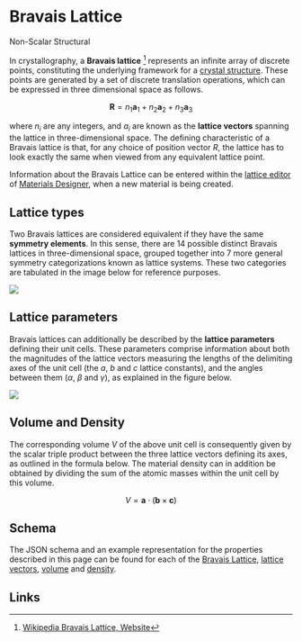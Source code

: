 # Bravais Lattice

<span class="btn badge b-success border-50">Non-Scalar</span> <span class="btn badge b-info border-50">Structural</span>
  
In crystallography, a **Bravais lattice** [^1] represents an infinite array of discrete points, constituting the underlying framework for a [crystal structure](../../materials/data.md). These points are generated by a set of discrete translation operations, which can be expressed in three dimensional space as follows.
  
$$
{\displaystyle \mathbf{R} = n_{1}\mathbf{a}_{1} + n_{2}\mathbf{a}_{2} + n_{3}\mathbf{a}_{3}}
$$
  
where $n_i$ are any integers, and $a_i$ are known as the **lattice vectors** spanning the lattice in three-dimensional space. The defining characteristic of a Bravais lattice is that, for any choice of position vector $R$, the lattice has to look exactly the same when viewed from any equivalent lattice point.

Information about the Bravais Lattice can be entered within the [lattice editor](../../materials-designer/source-editor/lattice.md) of [Materials Designer](../../materials-designer/overview.md), when a new material is being created.

## Lattice types
  
Two Bravais lattices are considered equivalent if they have the same **symmetry elements**. In this sense, there are 14 possible distinct Bravais lattices in three-dimensional space, grouped together into 7 more general symmetry categorizations known as lattice systems. These two categories are tabulated in the image below for reference purposes.
  
<img src="/images/Bravais_lattices.png"/>

## Lattice parameters

Bravais lattices can additionally be described by the **lattice parameters** defining their unit cells. These parameters comprise information about both the magnitudes of the lattice vectors measuring the lengths of the delimiting axes of the unit cell (the $a$, $b$ and $c$ lattice constants), and the angles between them ($\alpha$, $\beta$ and $\gamma$), as explained in the figure below.

<img src="https://upload.wikimedia.org/wikipedia/commons/5/5e/UnitCell.png"/>

## Volume and Density

The corresponding volume $V$ of the above unit cell is consequently given by the scalar triple product between the three lattice vectors defining its axes, as outlined in the formula below. The material density can in addition be obtained by dividing the sum of the atomic masses within the unit cell by this volume.

$$
 V = \mathbf{a}\cdot(\mathbf{b}\times \mathbf{c}) 
$$

## Schema 

The JSON schema and an example representation for the properties described in this page can be found for each of the [Bravais Lattice](../../properties/data/list.md#bravais-lattice), [lattice vectors](../../properties/data/list.md#lattice-vectors), [volume](../../properties/data/list.md#volume) and [density](../../properties/data/list.md#density).

## Links

[^1]: [Wikipedia Bravais Lattice, Website](https://en.wikipedia.org/wiki/Bravais_lattice)
